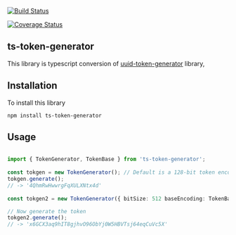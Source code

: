 [![Build Status](https://travis-ci.org/CodeSnooker/ts-token-generator.svg?branch=master)](https://travis-ci.org/CodeSnooker/ts-token-generator)

[![Coverage Status](https://coveralls.io/repos/github/CodeSnooker/ts-token-generator/badge.svg?branch=master)](https://coveralls.io/github/CodeSnooker/ts-token-generator?branch=master)

ts-token-generator
---
This library is typescript conversion of [uuid-token-generator](https://www.npmjs.com/package/uuid-token-generator) library,


Installation
---

To install this library 
```
npm install ts-token-generator
```

Usage
---

```typescript

import { TokenGenerator, TokenBase } from 'ts-token-generator';
 
const tokgen = new TokenGenerator(); // Default is a 128-bit token encoded in base58
tokgen.generate();
// -> '4QhmRwHwwrgFqXULXNtx4d'
 
const tokgen2 = new TokenGenerator({ bitSize: 512 baseEncoding: TokenBase.BASE62 });

// Now generate the token
tokgen2.generate();
// -> 'x6GCX3aq9hIT8gjhvO96ObYj0W5HBVTsj64eqCuVc5X'
```